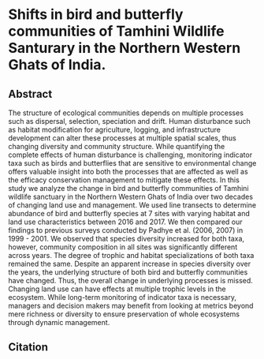 # Shifts in bird and butterfly communities of Tamhini Wildlife Santurary in the Northern Western Ghats of India.

## Abstract

The structure of ecological communities depends on multiple processes such as dispersal, selection, speciation and drift. Human disturbance such as habitat modification for agriculture, logging, and infrastructure development can alter these processes at multiple spatial scales, thus changing diversity and community structure. While quantifying the complete effects of human disturbance is challenging, monitoring indicator taxa such as birds and butterflies that are sensitive to environmental change offers valuable insight into both the processes that are affected as well as the efficacy conservation management to mitigate these effects. In this study we analyze the change in bird and butterfly communities of Tamhini wildlife sanctuary in the Northern Western Ghats of India over two decades of changing land use and management. We used line transects to determine abundance of bird and butterfly species at 7 sites with varying habitat and land use characteristics between 2016 and 2017. We then compared our findings to previous surveys conducted by Padhye et al. (2006, 2007) in 1999 - 2001. We observed that species diversity increased for both taxa, however, community composition in all sites was significantly different across years. The degree of trophic and habitat specializations of both taxa remained the same. Despite an apparent increase in species diversity over the years, the underlying structure of both bird and butterfly communities have changed. Thus, the overall change in underlying processes is missed. Changing land use can have effects at multiple trophic levels in the ecosystem. While long-term monitoring of indicator taxa is necessary, managers and decision makers may benefit from looking at metrics beyond mere richness or diversity to ensure preservation of whole ecosystems through dynamic management.
## Citation
